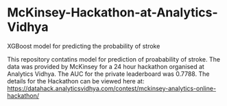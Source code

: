 # McKinsey-Hackathon-at-Analytics-Vidhya
XGBoost model for predicting the probability of stroke

This repository contatins model for prediction of proabability of stroke.
The data was provided by McKinsey for a 24 hour hackathon organised at Analytics Vidhya.
The AUC for the private leaderboard was 0.7788.
The details for the Hackathon can be viewed here at: https://datahack.analyticsvidhya.com/contest/mckinsey-analytics-online-hackathon/
